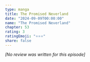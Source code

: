 ```yaml
---
type: manga
title: The Promised Neverland
date: "2024-09-09T00:00:00"
name: "The Promised Neverland"
chapter: 53
rating: 3
ratingEmoji: "⭐️⭐️⭐️"
share: false
---
```


_[No review was written for this episode]_
